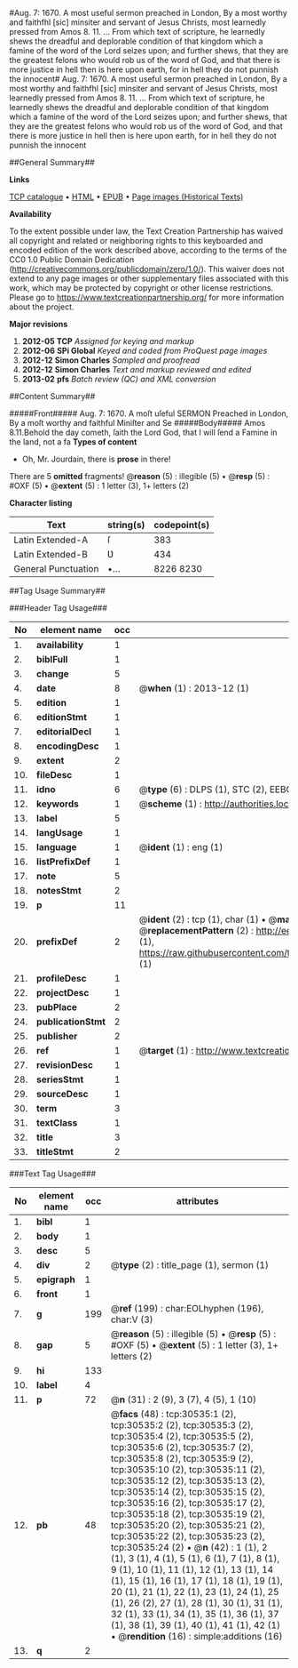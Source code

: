 #Aug. 7: 1670. A most useful sermon preached in London, By a most worthy and faithfhl [sic] minsiter and servant of Jesus Christs, most learnedly pressed from Amos 8. 11. ... From which text of scripture, he learnedly shews the dreadful and deplorable condition of that kingdom which a famine of the word of the Lord seizes upon; and further shews, that they are the greatest felons who would rob us of the word of God, and that there is more justice in hell then is here upon earth, for in hell they do not punnish the innocent#
Aug. 7: 1670. A most useful sermon preached in London, By a most worthy and faithfhl [sic] minsiter and servant of Jesus Christs, most learnedly pressed from Amos 8. 11. ... From which text of scripture, he learnedly shews the dreadful and deplorable condition of that kingdom which a famine of the word of the Lord seizes upon; and further shews, that they are the greatest felons who would rob us of the word of God, and that there is more justice in hell then is here upon earth, for in hell they do not punnish the innocent

##General Summary##

**Links**

[TCP catalogue](http://www.ota.ox.ac.uk/tcp/)  • 
[HTML](http://tei.it.ox.ac.uk/tcp/Texts-HTML/free/A51/A51487.html)  • 
[EPUB](http://tei.it.ox.ac.uk/tcp/Texts-EPUB/free/A51/A51487.epub) • 
[Page images (Historical Texts)](https://historicaltexts.jisc.ac.uk/eebo-99826143e)

**Availability**

To the extent possible under law, the Text Creation Partnership has waived all copyright and related or neighboring rights to this keyboarded and encoded edition of the work described above, according to the terms of the CC0 1.0 Public Domain Dedication (http://creativecommons.org/publicdomain/zero/1.0/). This waiver does not extend to any page images or other supplementary files associated with this work, which may be protected by copyright or other license restrictions. Please go to https://www.textcreationpartnership.org/ for more information about the project.

**Major revisions**

1. __2012-05__ __TCP__ *Assigned for keying and markup*
1. __2012-06__ __SPi Global__ *Keyed and coded from ProQuest page images*
1. __2012-12__ __Simon Charles__ *Sampled and proofread*
1. __2012-12__ __Simon Charles__ *Text and markup reviewed and edited*
1. __2013-02__ __pfs__ *Batch review (QC) and XML conversion*

##Content Summary##

#####Front#####
Aug. 7: 1670. A moſt uſeful SERMON Preached in London, By a moſt worthy and faithful Miniſter and Se
#####Body#####
Amos 8.11.Behold the day cometh, ſaith the Lord God, that I will ſend a Famine in the land, not a fa
**Types of content**

  * Oh, Mr. Jourdain, there is **prose** in there!

There are 5 **omitted** fragments! 
 @__reason__ (5) : illegible (5)  •  @__resp__ (5) : #OXF (5)  •  @__extent__ (5) : 1 letter (3), 1+ letters (2)

**Character listing**


|Text|string(s)|codepoint(s)|
|---|---|---|
|Latin Extended-A|ſ|383|
|Latin Extended-B|Ʋ|434|
|General Punctuation|•…|8226 8230|

##Tag Usage Summary##

###Header Tag Usage###

|No|element name|occ|attributes|
|---|---|---|---|
|1.|__availability__|1||
|2.|__biblFull__|1||
|3.|__change__|5||
|4.|__date__|8| @__when__ (1) : 2013-12 (1)|
|5.|__edition__|1||
|6.|__editionStmt__|1||
|7.|__editorialDecl__|1||
|8.|__encodingDesc__|1||
|9.|__extent__|2||
|10.|__fileDesc__|1||
|11.|__idno__|6| @__type__ (6) : DLPS (1), STC (2), EEBO-CITATION (1), PROQUEST (1), VID (1)|
|12.|__keywords__|1| @__scheme__ (1) : http://authorities.loc.gov/ (1)|
|13.|__label__|5||
|14.|__langUsage__|1||
|15.|__language__|1| @__ident__ (1) : eng (1)|
|16.|__listPrefixDef__|1||
|17.|__note__|5||
|18.|__notesStmt__|2||
|19.|__p__|11||
|20.|__prefixDef__|2| @__ident__ (2) : tcp (1), char (1)  •  @__matchPattern__ (2) : ([0-9\-]+):([0-9IVX]+) (1), (.+) (1)  •  @__replacementPattern__ (2) : http://eebo.chadwyck.com/downloadtiff?vid=$1&page=$2 (1), https://raw.githubusercontent.com/textcreationpartnership/Texts/master/tcpchars.xml#$1 (1)|
|21.|__profileDesc__|1||
|22.|__projectDesc__|1||
|23.|__pubPlace__|2||
|24.|__publicationStmt__|2||
|25.|__publisher__|2||
|26.|__ref__|1| @__target__ (1) : http://www.textcreationpartnership.org/docs/. (1)|
|27.|__revisionDesc__|1||
|28.|__seriesStmt__|1||
|29.|__sourceDesc__|1||
|30.|__term__|3||
|31.|__textClass__|1||
|32.|__title__|3||
|33.|__titleStmt__|2||


###Text Tag Usage###

|No|element name|occ|attributes|
|---|---|---|---|
|1.|__bibl__|1||
|2.|__body__|1||
|3.|__desc__|5||
|4.|__div__|2| @__type__ (2) : title_page (1), sermon (1)|
|5.|__epigraph__|1||
|6.|__front__|1||
|7.|__g__|199| @__ref__ (199) : char:EOLhyphen (196), char:V (3)|
|8.|__gap__|5| @__reason__ (5) : illegible (5)  •  @__resp__ (5) : #OXF (5)  •  @__extent__ (5) : 1 letter (3), 1+ letters (2)|
|9.|__hi__|133||
|10.|__label__|4||
|11.|__p__|72| @__n__ (31) : 2 (9), 3 (7), 4 (5), 1 (10)|
|12.|__pb__|48| @__facs__ (48) : tcp:30535:1 (2), tcp:30535:2 (2), tcp:30535:3 (2), tcp:30535:4 (2), tcp:30535:5 (2), tcp:30535:6 (2), tcp:30535:7 (2), tcp:30535:8 (2), tcp:30535:9 (2), tcp:30535:10 (2), tcp:30535:11 (2), tcp:30535:12 (2), tcp:30535:13 (2), tcp:30535:14 (2), tcp:30535:15 (2), tcp:30535:16 (2), tcp:30535:17 (2), tcp:30535:18 (2), tcp:30535:19 (2), tcp:30535:20 (2), tcp:30535:21 (2), tcp:30535:22 (2), tcp:30535:23 (2), tcp:30535:24 (2)  •  @__n__ (42) : 1 (1), 2 (1), 3 (1), 4 (1), 5 (1), 6 (1), 7 (1), 8 (1), 9 (1), 10 (1), 11 (1), 12 (1), 13 (1), 14 (1), 15 (1), 16 (1), 17 (1), 18 (1), 19 (1), 20 (1), 21 (1), 22 (1), 23 (1), 24 (1), 25 (1), 26 (2), 27 (1), 28 (1), 30 (1), 31 (1), 32 (1), 33 (1), 34 (1), 35 (1), 36 (1), 37 (1), 38 (1), 39 (1), 40 (1), 41 (1), 42 (1)  •  @__rendition__ (16) : simple:additions (16)|
|13.|__q__|2||
